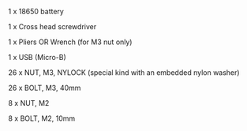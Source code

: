 
1 x 18650 battery

1 x Cross head screwdriver

1 x Pliers OR Wrench (for M3 nut only)

1 x USB (Micro-B)

26 x NUT, M3, NYLOCK (special kind with an embedded nylon washer)

26 x BOLT, M3, 40mm

8 x NUT, M2

8 x BOLT, M2, 10mm
